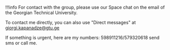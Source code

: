 !!!info
    For contact with the group, please use our Space chat on the email of the Georgian Technical University.

To contact me directly, you can also use "Direct messages" at giorgi.kapanadze@gtu.ge 

If something is urgent, here are my numbers: 598911216/579320618  send sms or call me.